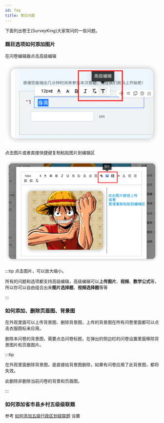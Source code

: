 ```yaml
---
id: faq
title: 常见问题
---
```

下面列出卷王(SurveyKing)大家常问的一些问题。

### 题目选项如何添加图片

在问卷编辑器点击高级编辑

![faq-1](../static/docs/faq/faq-1.png)

点击图片或者直接快捷键复制粘贴图片到编辑区

![faq-2](../static/docs/faq/faq-2.png)

:::tip
点击图片，可以放大缩小。

所有的问题和选项都支持高级编辑，高级编辑可以**上传图片**、**视频**、**数学公式**等，所以你可以自由组合出来**图片选择题**、**视频选择题**等等

:::


### 如何添加、删除页眉图、背景图

在外观里面可以上传背景图、删除背景图，上传的背景图在所有问卷里面都可以点击衣服图标来应用。

删除本问卷的背景图，需要点击问卷标题，在弹出的侧边栏的问卷设置里面移除背景图片和页眉图片。

:::tip

在外观里面删除背景图，是直接给背景图删除，如果有问卷应用了此背景图，都将失效。

此删除非删除当前问卷的背景和页眉图。

:::

### 如何添加省市县乡村五级级联题


参考 [如何添加五级行政区划级联题](https://surveyking.cn/blog/region) 设置
